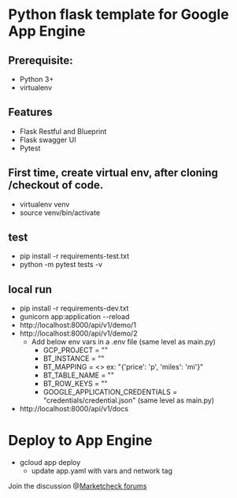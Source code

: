 # Python flask template for Google App Engine

## Prerequisite: 
- Python 3+
- virtualenv  

## Features
- Flask Restful and Blueprint 
- Flask swagger UI
- Pytest

## First time, create virtual env, after cloning /checkout of code.
 - virtualenv venv
 - source venv/bin/activate

## test
 - pip install -r requirements-test.txt 
 - python -m pytest tests -v

## local run 
 - pip install -r requirements-dev.txt
 - gunicorn app:application --reload
 - http://localhost:8000/api/v1/demo/1
 - http://localhost:8000/api/v1/demo/2
   - Add below env vars in a .env file (same level as main.py)
     - GCP_PROJECT = ""
     - BT_INSTANCE = ""
     - BT_MAPPING  =  <>  ex: "{'price': 'p', 'miles': 'mi'}"
     - BT_TABLE_NAME = ""
     - BT_ROW_KEYS = ""
     - GOOGLE_APPLICATION_CREDENTIALS = "credentials/credential.json" (same level as main.py)
 - http://localhost:8000/api/v1/docs

# Deploy to App Engine
 - gcloud app deploy
   - update app.yaml with vars and network tag


Join the discussion @[Marketcheck forums](https://forums.marketcheck.com/) 
